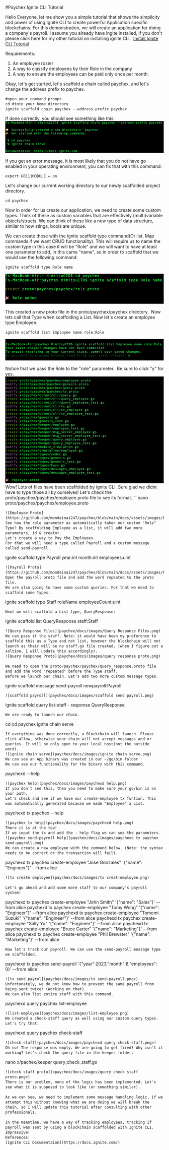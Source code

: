 #Paychex Ignite CLI Tutorial

Hello Everyone, let me show you a simple tutorial that shows the simplicity and power of using Ignite CLI to create powerful Application specific blockchains.
For this demonstration, we will create an application for doing a company's payroll. I assume you already have ingite installed, if you don't please click here for my other tutorial on installing ignite CLI. 
[Install Ignite CLI Tutorial](https://medium.com/@himitsu1007/installing-ignite-cli-on-linux-cdf77a5436f3)


Requirements:
1) An employee roster 
2) A way to classify employees by their Role in the company
3) A way to ensure the employees can be paid only once per month.

Okay, let's get started, let's scaffold a chain called paychex, and let's change the address prefix to paychex.

```
#open your command prompt. 
cd #into your home directory
ignite scaffold chain paychex --address-prefix paychex
```
If done correctly, you should see something like this:
![scaffold paychex](https://github.com/mondainai247/paychex/blob/main/docs/assets/images/scaffoldpaychex.png)

If you get an error message, it is most likely that you do not have go enabled in your operating environment, you can fix that with this command.
```
export GO111MODULE = on
```
Let's change our current working directory to our newly scaffolded project directory.
```
cd paychex
```
Now in order for us create our application, we need to create some custom types. Think of these as custom variables that are effectively (multi)variable objects/structs. We can think of these like a new type of data structure, similar to how stings, bools are unique.

We can create these with the ignite scaffold type command(Or list, Map commands if we want CRUD functionality). This will require us to name the custom type in this case it will be "Role" and we will want to have at least one parameter to add, in this came "name", so in order to scaffold that we would use the following command:
```
ignite scaffold type Role name
```
![scaffold role](https://github.com/mondainai247/paychex/blob/main/docs/assets/images/scaffoldrole.png)

This created a new proto file in the proto/paychex/paychex directory. 
Now lets call that Type when scaffolding a List. Now let's create an employee type Employee. 
```
ignite scaffold list Employee name role:Role 
```
![scaffold Employee](https://github.com/mondainai247/paychex/blob/main/docs/assets/images/scaffoldEmployeList.png)

Notice that we pass the Role to the "role" parameter. 
Be sure to click "y" for yes. 
![Employee files](https://github.com/mondainai247/paychex/blob/main/docs/assets/images/scafolldedEmployeefiles.png)
Wow! Lots of files have been scaffolded by ignite CLI. Sure glad we didnt have to type those all by ourselves!
Let's check the proto/paychex/paychex/employee.proto file to see its format.```
nano proto/paychex/paychex/employee.proto
```
![Employee Proto](https://github.com/mondainai247/paychex/blob/main/docs/assets/images/EmployeeProto.png)
See how the role parameter as automatically taken our custom "Role" Type? By scaffolding Employee as a list, it will add two more parameters, id & creator. 
Let's create a way to Pay the Employees. 
For that we will need a type called Payroll and a custom message called send-payroll. 
```
ignite scaffold type Payroll year:int month:int employees:uint
```
![Payroll Proto](https://github.com/mondainai247/paychex/blob/main/docs/assets/images/Payrollproto.png)
Open the payroll proto file and add the word repeated to the proto file. 
We are also going to have some custom queries. For that we need to scaffold some types. 
```
ignite scaffold type Staff roleName employeeCount:uint
```
Next we will scaffold a List type, QueryResponse:

```
ignite scaffold list QueryResponse staff:Staff
```
![Query Response Files](paychex/docs/images/Query Response Files.png)
We can pass it the staff. Note: it would have been my preference to scaffold this as a Type and not list, however the blockchain will not launch as their will be no staff.go file created. (when I figure out a soltion, I will update this accordingly). 
![Query Response Proto](paychex/docs/images/query response proto.png)

We need to open the proto/paychex/paychex/query_response.proto file and add the word "repeated" before the Type staff. 
Before we launch our chain. Let's add two more custom message types. 
```
ignite scaffold message send-payroll newpayroll:Payroll  
```
![scaffold payroll](paychex/docs/images/scaffold send payroll.png)
```
ignite scaffold query list-staff - response QueryResponse
```
We are ready to launch our chain. 
```
cd 
cd paychex
ignite chain serve
```
If everything was done correctly, a Blockchain will launch. Please click allow, otherwise your chain will not accept messages and or queries. It will be only open to your local host(not the outside word).
![ignite chain serve](paychex/docs/images/ignite chain serve.png)
We can see an App binary was created in our ~/go/bin folder
We can see our functionality for the binary with this command. 
```
paychexd --help
```
![paychex help](paychex/docs/images/paychexd help.png)
If you don't see this, then you need to make sure your go/bin is on your path. 
Let's check and see if we have our create-employee tx funtion. This was automatically generated because we made "Employee" a List.
```
paychexd tx paychex --help
```
![paychex tx help](paychex/docs/images/paychexd help.png)
There it is at the top! 
If we input the tx and add the - help flag we can see the parameters. 
![paychex send-payroll help](paychex/docs/images/paychexd tx paychex send-payroll.png)
We can create a new employee with the command below. (Note: the syntax needs to be correct or the transaction will fail). 
```
paychexd tx paychex create-employee "Jose Gonzales" '{"name": "Engineer"}' --from alice
```
![tx create omployee](paychex/docs/images/tx creat-employee.png)

Let's go ahead and add some more staff to our company's payroll system! 
```
paychexd tx paychex create-employee "John Smith" '{"name": "Sales"}' --from alice
paychexd tx paychex create-employee "Tomy Wong" '{"name": "Engineer"}' --from alice
paychexd tx paychex create-employee "Tomomi Suzuki" '{"name": "Engineer"}' --from alice
paychexd tx paychex create-employee "Sally Yu" '{"name": "Engineer"}' --from alice
paychexd tx paychex create-employee "Bruce Carter" '{"name": "Marketing"}' --from alice
paychexd tx paychex create-employee "Phil Brewster" '{"name": "Marketing"}' --from alice
```
Now let's track our payroll. We can use the send-payroll message type we scaffolded. 
```
paychexd tx paychex send-payroll '{"year":2023,"month":8,"employees": 0}' --from alice
```
![tx send payrol](paychex/docs/images/tx send-payroll.png>)
Unfortunately, we do not know how to prevent the same payroll from being sent twice! (Working on that). 
We can also list entire staff with this command. 
```
paychexd query paychex list-employee
```
![list-employee](paychex/docs/images/list-employee.png)
We created a check-staff query as well using our custom query types. Let's try that:
```
paychexd query paychex check-staff
```
![check-staff](paychex/docs/images/paychexd query check-staff.png>)
Oh no! The response was empty. We are going to get fired! Why isn't it working? Let's check the query file in the keeper folder. 
```
nano x/pachex/keeper query_check_staff.go
```
![check staff proto](<paychex/docs/images/query check staff proto.png>)
There is our problem, none of the logic has been implemented. Let's see what it is supposed to look like (or something similar). 

As we can see, we need to implement some message handling logic, if we attempt this without knowing what we are doing we will break the chain, so I will update this tutorial after consulting with other professionals. 

In the meantime, we have a way of tracking employees, tracking if payroll was sent by using a blockchain scaffolded with Ignite CLI. Impressive! 
References:
[Ignite CLI Documentaion](https://docs.ignite.com/)
